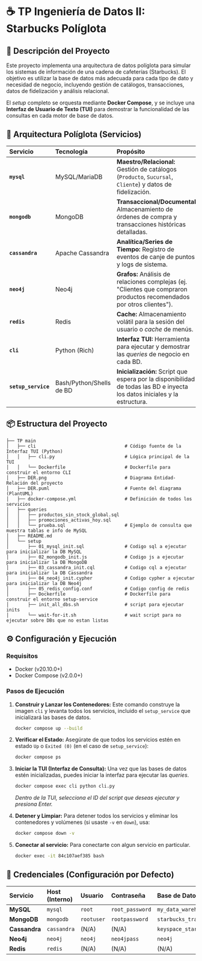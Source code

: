 # ☕ TP Ingeniería de Datos II: Starbucks Políglota

## 📝 Descripción del Proyecto

Este proyecto implementa una arquitectura de datos políglota para simular los sistemas de información de una cadena de cafeterías (Starbucks). El objetivo es utilizar la base de datos más adecuada para cada tipo de dato y necesidad de negocio, incluyendo gestión de catálogos, transacciones, datos de fidelización y análisis relacional.

El *setup* completo se orquesta mediante **Docker Compose**, y se incluye una **Interfaz de Usuario de Texto (TUI)** para demostrar la funcionalidad de las consultas en cada motor de base de datos.

## 🚀 Arquitectura Políglota (Servicios)

| Servicio | Tecnología | Propósito |
| :--- | :--- | :--- |
| **`mysql`** | MySQL/MariaDB | **Maestro/Relacional:** Gestión de catálogos (`Producto`, `Sucursal`, `Cliente`) y datos de fidelización. |
| **`mongodb`** | MongoDB | **Transaccional/Documental:** Almacenamiento de órdenes de compra y transacciones históricas detalladas. |
| **`cassandra`** | Apache Cassandra | **Analítica/Series de Tiempo:** Registro de eventos de canje de puntos y logs de sistema. |
| **`neo4j`** | Neo4j | **Grafos:** Análisis de relaciones complejas (ej. "Clientes que compraron productos recomendados por otros clientes"). |
| **`redis`** | Redis | **Cache:** Almacenamiento volátil para la sesión del usuario o *cache* de menús. |
| **`cli`** | Python (Rich) | **Interfaz TUI:** Herramienta para ejecutar y demostrar las *queries* de negocio en cada BD. |
| **`setup_service`** | Bash/Python/Shells de BD | **Inicialización:** Script que espera por la disponibilidad de todas las BD e inyecta los datos iniciales y la estructura. |

## 📦 Estructura del Proyecto

```
├── TP main
│   ├── cli                                 # Código fuente de la Interfaz TUI (Python)
│   │   ├── cli.py                          # Lógica principal de la TUI
│   │   └── Dockerfile                      # Dockerfile para construir el entorno CLI
│   ├── DER.png                             # Diagrama Entidad-Relación del proyecto
│   ├── DER.puml                            # Fuente del diagrama (PlantUML)
│   ├── docker-compose.yml                  # Definición de todos los servicios
│   ├── queries
│   │   ├── productos_sin_stock_global.sql
│   │   ├── promociones_activas_hoy.sql
│   │   └── prueba.sql                      # Ejemplo de consulta que muestra tablas e info de MySQL
│   ├── README.md
│   └── setup
│       ├── 01_mysql_init.sql               # Codigo sql a ejecutar para inicializar la DB MySQL
│       ├── 02_mongodb_init.js              # Codigo js a ejecutar para inicializar la DB MongoDB
│       ├── 03_cassandra_init.cql           # Codigo cql a ejecutar para inicializar la DB Cassandra
│       ├── 04_neo4j_init.cypher            # Codigo cypher a ejecutar para inicializar la DB Neo4j
│       ├── 05_redis_config.conf            # Codigo config de redis
│       ├── Dockerfile                      # Dockerfile para construir el entorno setup-service
│       ├── init_all_dbs.sh                 # script para ejecutar inits
│       └── wait-for-it.sh                  # wait script para no ejecutar sobre DBs que no estan listas
```

## ⚙️ Configuración y Ejecución

### Requisitos

  * Docker (v20.10.0+)
  * Docker Compose (v2.0.0+)

### Pasos de Ejecución

1.  **Construir y Lanzar los Contenedores:**
    Este comando construye la imagen `cli` y levanta todos los servicios, incluido el `setup_service` que inicializará las bases de datos.

    ```bash
    docker compose up --build
    ```

2.  **Verificar el Estado:**
    Asegúrate de que todos los servicios estén en estado `Up` o `Exited (0)` (en el caso de `setup_service`):

    ```bash
    docker compose ps
    ```

3.  **Iniciar la TUI (Interfaz de Consulta):**
    Una vez que las bases de datos estén inicializadas, puedes iniciar la interfaz para ejecutar las *queries*.

    ```bash
    docker compose exec cli python cli.py
    ```

    *Dentro de la TUI, selecciona el ID del script que deseas ejecutar y presiona Enter.*

4.  **Detener y Limpiar:**
    Para detener todos los servicios y eliminar los contenedores y volúmenes (si usaste `-v` en `down`), usa:

    ```bash
    docker compose down -v
    ```
5. **Conectar al servicio:**
    Para conectarte con algun servicio en particular.
    ```bash
    docker exec -it 84c107aef385 bash
    ```

## 🔑 Credenciales (Configuración por Defecto)

| Servicio | Host (Interno) | Usuario | Contraseña | Base de Datos (Inicial) | Puerto (Local) |
| :--- | :--- | :--- | :--- | :--- | :--- |
| **MySQL** | `mysql` | `root` | `root_password` | `my_data_warehouse` | `3306` |
| **MongoDB** | `mongodb` | `rootuser` | `rootpassword` | `starbucks_transactions` | `27017` |
| **Cassandra** | `cassandra` | (N/A) | (N/A) | `keyspace_starbucks` | `9042` |
| **Neo4j** | `neo4j` | `neo4j` | `neo4jpass` | `neo4j` | `7687` |
| **Redis** | `redis` | (N/A) | (N/A) | (N/A) | `6379` |
